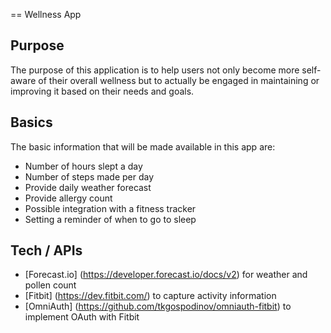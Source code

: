 == Wellness App

## Purpose
The purpose of this application is to help users not only become more self-aware of their overall wellness but to actually be engaged in maintaining or improving it based on their needs and goals.

## Basics
The basic information that will be made available in this app are:

* Number of hours slept a day
* Number of steps made per day
* Provide daily weather forecast 
* Provide allergy count
* Possible integration with a fitness tracker
* Setting a reminder of when to go to sleep

## Tech / APIs
* [Forecast.io] (https://developer.forecast.io/docs/v2) for weather and pollen count
* [Fitbit] (https://dev.fitbit.com/) to capture activity information
* [OmniAuth] (https://github.com/tkgospodinov/omniauth-fitbit) to implement OAuth with Fitbit
